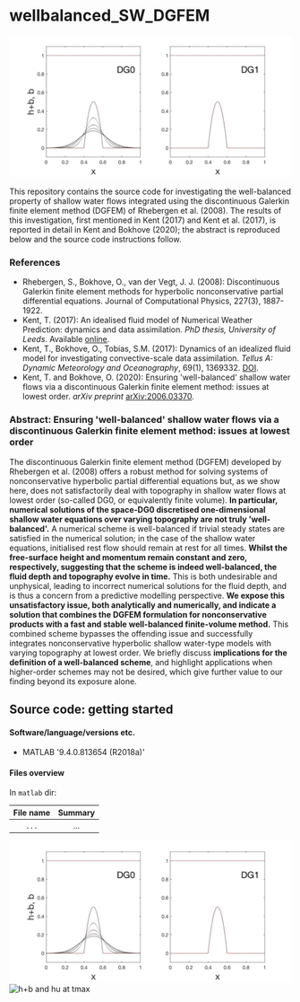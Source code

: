 # wellbalanced_SW_DGFEM

![free surface height](figs/fig1_res=200_tmax=10_Fr=1_9.jpg)

This repository contains the source code for investigating the well-balanced property of shallow water flows integrated using the discontinuous Galerkin finite element method (DGFEM) of Rhebergen et al. (2008). The results of this investigation, first mentioned in Kent (2017) and Kent et al. (2017), is reported in detail in Kent and Bokhove (2020); the abstract is reproduced below and the source code instructions follow.

### References
* Rhebergen, S., Bokhove, O., van der Vegt, J. J. (2008): Discontinuous Galerkin finite element methods for hyperbolic nonconservative partial differential equations. Journal of Computational Physics, 227(3), 1887-1922.
* Kent, T. (2017): An idealised fluid model of Numerical Weather Prediction: dynamics and data assimilation. *PhD thesis, University of Leeds*. Available [online](http://etheses.whiterose.ac.uk/17269/).
* Kent, T., Bokhove, O., Tobias, S.M. (2017): Dynamics of an idealized fluid model for investigating convective-scale data assimilation. *Tellus A: Dynamic Meteorology and Oceanography*, 69(1), 1369332. [DOI](https://doi.org/10.1080/16000870.2017.1369332).
* Kent, T. and Bokhove, O. (2020): Ensuring 'well-balanced' shallow water flows via a discontinuous Galerkin finite element method: issues at lowest order. *arXiv preprint* [arXiv:2006.03370](https://arxiv.org/abs/2006.03370).

### Abstract: Ensuring 'well-balanced' shallow water flows via a discontinuous Galerkin finite element method: issues at lowest order

The discontinuous Galerkin finite element method (DGFEM) developed by Rhebergen et al. (2008) offers a robust method for solving systems of nonconservative hyperbolic partial differential equations but, as we show here, does not satisfactorily deal with topography in shallow water flows at lowest order (so-called DG0, or equivalently finite volume). **In particular, numerical solutions of the space-DG0 discretised one-dimensional shallow water equations over varying topography are not truly 'well-balanced'.** A numerical scheme is well-balanced if trivial steady states are satisfied in the numerical solution; in the case of the shallow water equations, initialised rest flow should remain at rest for all times. **Whilst the free-surface height and momentum remain constant and zero, respectively, suggesting that the scheme is indeed well-balanced, the fluid depth and topography evolve in time.** This is both undesirable and unphysical, leading to incorrect numerical solutions for the fluid depth, and is thus a concern from a predictive modelling perspective. **We expose this unsatisfactory issue, both analytically and numerically, and indicate a solution that combines the DGFEM formulation for nonconservative products with a fast and stable well-balanced finite-volume method.** This combined scheme bypasses the offending issue and successfully integrates nonconservative hyperbolic shallow water-type models with varying topography at lowest order. We briefly discuss **implications for the definition of a well-balanced scheme**, and highlight applications when higher-order schemes may not be desired, which give further value to our finding beyond its exposure alone.

## Source code: getting started
#### Software/language/versions etc.
* MATLAB '9.4.0.813654 (R2018a)'

#### Files overview
In ```matlab``` dir:

File name                   |  Summary
:--------------------------:|:--------------------------:
```...```          |  ...


![free surface height h+b](figs/fig1_res=200_tmax=10_Fr=1_9.jpg)
![h+b and hu at tmax](figs/fig2_res=200_tmax=10_Fr=1_9.jpg)
